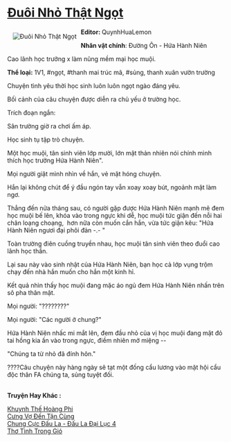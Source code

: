 <a href="https://utruyen.com/truyen/duoi-nho-that-ngot/18767/" title="Đuôi Nhỏ Thật Ngọt"><h1>Đuôi Nhỏ Thật Ngọt</h1></a><div style="display:table"><img align="right" style="float: left; padding: 10px;" src="https://utruyen.com/images/story/200x260/duoi-nho-that-ngot.jpg" alt="Đuôi Nhỏ Thật Ngọt"><b>Editor: </b>QuynhHuaLemon<p></p><b>Nhân vật chính</b>: Đường Ôn - Hứa Hành Niên<p></p>Cao lãnh học trưởng x làm nũng mềm mại học muội.<p></p><b>Thể loại:</b> 1V1, #ngọt, #thanh mai trúc mã, #sủng, thanh xuân vườn trường<p></p>Chuyện tình yêu thời học sinh luôn luôn ngọt ngào đáng yêu.<p></p>Bối cảnh của câu chuyện được diễn ra chủ yếu ở trường học.<p></p>Trích đoạn ngắn:<p></p>Sân trường giờ ra chơi ấm áp.<p></p>Học sinh tụ tập trò chuyện.<p></p>Một học muội, tân sinh viên lớp mười, lớn mật thản nhiên nói chính mình thích học trưởng Hứa Hành Niên".<p></p>Mọi người giật mình nhìn về hắn, vẻ mặt hóng chuyện.<p></p>Hắn lại không chút để ý đầu ngón tay vẫn xoay xoay bút, ngoảnh mặt làm ngơ.<p></p>Thẳng đến nửa tháng sau, có người gặp được Hứa Hành Niên mạnh mẽ đem học muội bế lên, khóa vào trong ngực khi dễ, học muội tức giận đến nỗi hai chân loạng choạng,  hơn nữa còn muốn cắn hắn, vừa tức giận kêu: "Hứa Hành Niên ngươi đại phôi đản -.- "<p></p>Toàn trường điên cuồng truyền nhau, học muội tân sinh viên theo đuổi cao lãnh học thần.<p></p>Lại sau này vào sinh nhật của Hứa Hành Niên, bạn học cả lớp vụng trộm chạy đến nhà hắn muốn cho hắn một kinh hỉ.<p></p>Kết quả nhìn thấy học muội đang mặc áo ngủ đem Hứa Hành Niên nhấn trên sô pha thân mật.<p></p>Mọi người: "????????"<p></p>Mọi người: "Các người ở chung?"<p></p>Hứa Hành Niên nhấc mi mắt lên, đem đầu nhỏ của vị học muội đang mặt đỏ tai hồng kia ấn vào trong ngực, điềm nhiên mở miệng --<p></p>"Chúng ta từ nhỏ đã đính hôn."<p></p>????Câu chuyện này hàng ngày sẽ tạt một đống cẩu lương vào mặt hội cẩu độc thân FA chúng ta, sủng tuyệt đối.</div><p><br><b>Truyện Hay Khác :</b></p><a href="https://utruyen.com/truyen/khuynh-the-hoang-phi/20267/" alt="Khuynh Thế Hoàng Phi">Khuynh Thế Hoàng Phi</a><br/><a href="https://truyenngontinhay.wordpress.com/2019/10/03/cung-vo-den-tan-cung/" alt="Cưng Vợ Đến Tận Cùng">Cưng Vợ Đến Tận Cùng</a><br/><a href="https://truyenngontinhay.wordpress.com/2019/10/03/chung-cuc-dau-la-dau-la-dai-luc-4/" alt="Chung Cực Đấu La - Đấu La Đại Lục 4">Chung Cực Đấu La - Đấu La Đại Lục 4</a><br/><a href="https://truyenngontinhay.wordpress.com/2019/10/03/tho-tinh-trong-gio/" alt="Thơ Tình Trong Gió">Thơ Tình Trong Gió</a><br/>